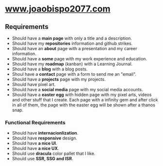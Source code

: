 # www.joaobispo2077.com

## Requirements

- Should have a **main page** with only a title and a description.
- Should have my **repositories** information and github strikes.
- Should have an **about** page with a presentation and my career information.
- Should have a **some** page with my work experience and education.
- Should have my **roadmap** (kanban) with a Learning Journal.
- Should have a **blog** with a blog posts.
- Shoul have a **contact** page with a form to send me an "email".
- Should have a **projects** page with my projects.
- Should have pixel art.
- Should have a **social media** page with my social media accounts.
- Should have a **easter egg** with hidden page with my pixel arts, videos and other stuff that I create. Each page with a infinity gem and after click in all of them, the page with the easter egg will be shown after a thanos snap.

### Functional Requirements

- Should have **internacionlization**.
- Should have **responsive** design.
- Should have **a nice UI**.
- Should have **a nice UX**.
- Should use **dracula** color pallet that I like.
- Should use **SSR, SSG and ISR**.

